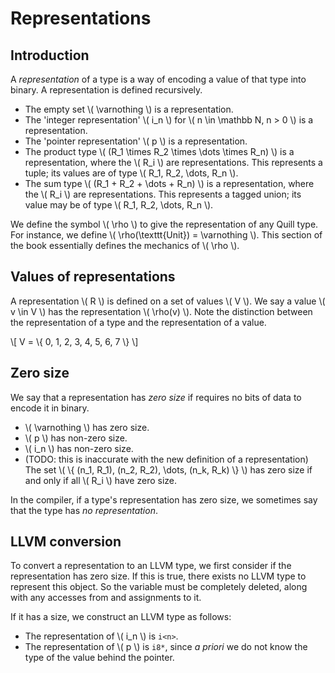 # Representations

## Introduction

A _representation_ of a type is a way of encoding a value of that type into binary. A representation is defined recursively.

- The empty set \\( \varnothing \\) is a representation.
- The 'integer representation' \\( i_n \\) for \\( n \in \mathbb N, n > 0 \\) is a representation.
- The 'pointer representation' \\( p \\) is a representation.
- The product type \\( (R_1 \times R_2 \times \dots \times R_n) \\) is a representation, where the \\( R_i \\) are representations. This represents a tuple; its values are of type \\( R_1, R_2, \dots, R_n \\).
- The sum type \\( (R_1 + R_2 + \dots + R_n) \\) is a representation, where the \\( R_i \\) are representations. This represents a tagged union; its value may be of type \\( R_1, R_2, \dots, R_n \\).

We define the symbol \\( \rho \\) to give the representation of any Quill type. For instance, we define \\( \rho(\texttt{Unit}) = \varnothing \\). This section of the book essentially defines the mechanics of \\( \rho \\).

## Values of representations

A representation \\( R \\) is defined on a set of values \\( V \\). We say a value \\( v \in V \\) has the representation \\( \rho(v) \\). Note the distinction between the representation of a type and the representation of a value.

\\[ V = \\{ 0, 1, 2, 3, 4, 5, 6, 7 \\} \\]

## Zero size

We say that a representation has _zero size_ if requires no bits of data to encode it in binary.

- \\( \varnothing \\) has zero size.
- \\( p \\) has non-zero size.
- \\( i_n \\) has non-zero size.
- (TODO: this is inaccurate with the new definition of a representation) The set \\( \\{ (n_1, R_1), (n_2, R_2), \dots, (n_k, R_k) \\} \\) has zero size if and only if all \\( R_i \\) have zero size.

In the compiler, if a type's representation has zero size, we sometimes say that the type has _no representation_.

## LLVM conversion

To convert a representation to an LLVM type, we first consider if the representation has zero size. If this is true, there exists no LLVM type to represent this object. So the variable must be completely deleted, along with any accesses from and assignments to it.

If it has a size, we construct an LLVM type as follows:

- The representation of \\( i_n \\) is `i<n>`.
- The representation of \\( p \\) is `i8*`, since _a priori_ we do not know the type of the value behind the pointer.
